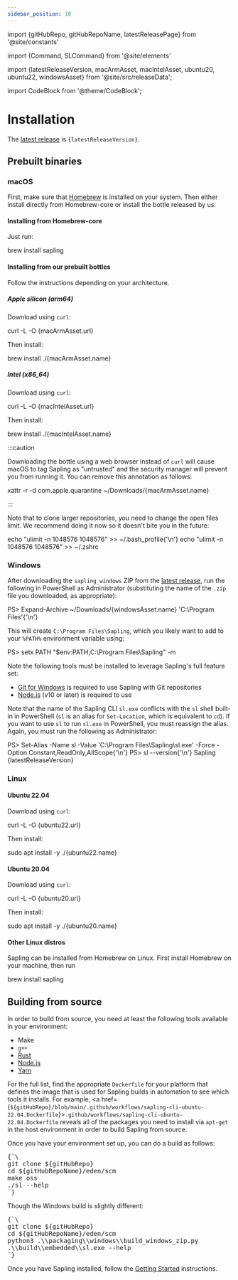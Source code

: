 ```yaml
---
sidebar_position: 10
---
```


import {gitHubRepo, gitHubRepoName, latestReleasePage} from '@site/constants'

import {Command, SLCommand} from '@site/elements'

import {latestReleaseVersion, macArmAsset, macIntelAsset, ubuntu20, ubuntu22, windowsAsset} from '@site/src/releaseData';

import CodeBlock from '@theme/CodeBlock';

# Installation

<p>The <a href={latestReleasePage}>latest release</a> is <code>{latestReleaseVersion}</code>.</p>

## Prebuilt binaries

### macOS

First, make sure that [Homebrew](https://brew.sh/) is installed on your system. Then either install directly from Homebrew-core or install the bottle released by us:

#### Installing from Homebrew-core

Just run:

<CodeBlock>
brew install sapling
</CodeBlock>

#### Installing from our prebuilt bottles

Follow the instructions depending on your architecture.

##### Apple silicon (arm64)

Download using `curl`:

<CodeBlock>
curl -L -O {macArmAsset.url}
</CodeBlock>

Then install:

<CodeBlock>
brew install ./{macArmAsset.name}
</CodeBlock>

##### Intel (x86_64)

Download using `curl`:

<CodeBlock>
curl -L -O {macIntelAsset.url}
</CodeBlock>

Then install:

<CodeBlock>
brew install ./{macIntelAsset.name}
</CodeBlock>

:::caution

Downloading the bottle using a web browser instead of `curl` will cause macOS to tag Sapling as "untrusted" and the security manager will prevent you from running it. You can remove this annotation as follows:

<CodeBlock>
xattr -r -d com.apple.quarantine ~/Downloads/{macArmAsset.name}
</CodeBlock>

:::

Note that to clone larger repositories, you need to change the open files limit. We recommend doing it now so it doesn't bite you in the future:

<CodeBlock>
echo "ulimit -n 1048576 1048576" >> ~/.bash_profile{'\n'}
echo "ulimit -n 1048576 1048576" >> ~/.zshrc
</CodeBlock>

### Windows

After downloading the `sapling_windows` ZIP from the <a href={latestReleasePage}>latest release</a>, run the following in PowerShell as Administrator (substituting the name of the `.zip` file you downloaded, as appropriate):

<CodeBlock>
PS> Expand-Archive ~/Downloads/{windowsAsset.name} 'C:\Program Files'{'\n'}
</CodeBlock>

This will create `C:\Program Files\Sapling`, which you likely want to add to your `%PATH%` environment variable using:

<CodeBlock>
PS> setx PATH "$env:PATH;C:\Program Files\Sapling" -m
</CodeBlock>

Note the following tools must be installed to leverage Sapling's full feature set:

- [Git for Windows](https://git-scm.com/download/win) is required to use Sapling with Git repositories
- [Node.js](https://nodejs.org/en/download/) (v10 or later) is required to use <SLCommand name="web" />

Note that the name of the Sapling CLI `sl.exe` conflicts with the `sl` shell built-in in PowerShell (`sl` is an alias for `Set-Location`, which is equivalent to `cd`). If you want to use `sl` to run `sl.exe` in PowerShell, you must reassign the alias. Again, you must run the following as Administrator:

<CodeBlock>
PS> Set-Alias -Name sl -Value 'C:\Program Files\Sapling\sl.exe' -Force -Option Constant,ReadOnly,AllScope{'\n'}
PS> sl --version{'\n'}
Sapling {latestReleaseVersion}
</CodeBlock>

### Linux

#### Ubuntu 22.04

Download using `curl`:

<CodeBlock>
curl -L -O {ubuntu22.url}
</CodeBlock>

Then install:

<CodeBlock>
sudo apt install -y ./{ubuntu22.name}
</CodeBlock>

#### Ubuntu 20.04

Download using `curl`:

<CodeBlock>
curl -L -O {ubuntu20.url}
</CodeBlock>

Then install:

<CodeBlock>
sudo apt install -y ./{ubuntu20.name}
</CodeBlock>

#### Other Linux distros

Sapling can be installed from Homebrew on Linux. First install Homebrew on your machine, then run

<CodeBlock>
brew install sapling
</CodeBlock>

## Building from source

In order to build from source, you need at least the following tools available in your environment:

- Make
- `g++`
- [Rust](https://www.rust-lang.org/tools/install)
- [Node.js](https://nodejs.org)
- [Yarn](https://yarnpkg.com/getting-started/install)

For the full list, find the appropriate `Dockerfile` for your platform that defines the image that is used for Sapling builds in automation to see which tools it installs. For example, <a href={`${gitHubRepo}/blob/main/.github/workflows/sapling-cli-ubuntu-22.04.Dockerfile`}><code>.github/workflows/sapling-cli-ubuntu-22.04.Dockerfile</code></a> reveals all of the packages you need to install via `apt-get` in the host environment in order to build Sapling from source.

Once you have your environment set up, you can do a build as follows:

<pre>{`\
git clone ${gitHubRepo}
cd ${gitHubRepoName}/eden/scm
make oss
./sl --help
`}
</pre>

Though the Windows build is slightly different:

<pre>{`\
git clone ${gitHubRepo}
cd ${gitHubRepoName}/eden/scm
python3 .\\packaging\\windows\\build_windows_zip.py
.\\build\\embedded\\sl.exe --help
`}
</pre>

Once you have Sapling installed, follow the [Getting Started](./getting-started.md) instructions.
